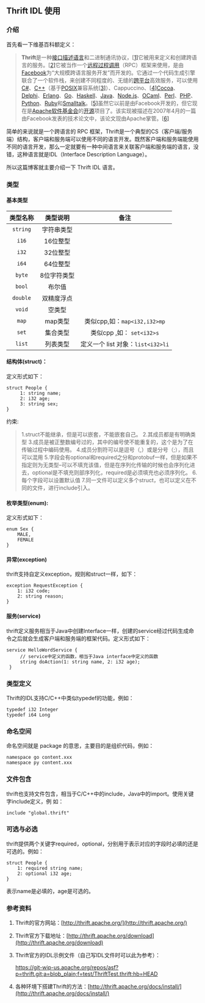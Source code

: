 ## Thrift IDL 使用

### 介绍

首先看一下维基百科额定义：

> **Thrift**是一种[接口描述语言](https://zh.wikipedia.org/wiki/接口描述语言)和二进制通讯协议，[[1\]](https://zh.wikipedia.org/wiki/Thrift#cite_note-1)它被用来定义和创建跨语言的服务。[[2\]](https://zh.wikipedia.org/wiki/Thrift#cite_note-2)它被当作一个[远程过程调用](https://zh.wikipedia.org/wiki/远程过程调用)（RPC）框架来使用，是由[Facebook](https://zh.wikipedia.org/wiki/Facebook)为“大规模跨语言服务开发”而开发的。它通过一个代码生成引擎联合了一个软件栈，来创建不同程度的、无缝的[跨平台](https://zh.wikipedia.org/wiki/跨平台)高效服务，可以使用[C#](https://zh.wikipedia.org/wiki/C♯)、[C++](https://zh.wikipedia.org/wiki/C%2B%2B)（基于[POSIX](https://zh.wikipedia.org/wiki/POSIX)兼容系统[[3\]](https://zh.wikipedia.org/wiki/Thrift#cite_note-3)）、Cappuccino、[[4\]](https://zh.wikipedia.org/wiki/Thrift#cite_note-4)[Cocoa](https://zh.wikipedia.org/wiki/Cocoa)、[Delphi](https://zh.wikipedia.org/wiki/Delphi)、[Erlang](https://zh.wikipedia.org/wiki/Erlang)、[Go](https://zh.wikipedia.org/wiki/Go)、[Haskell](https://zh.wikipedia.org/wiki/Haskell)、[Java](https://zh.wikipedia.org/wiki/Java)、[Node.js](https://zh.wikipedia.org/wiki/Node.js)、[OCaml](https://zh.wikipedia.org/wiki/OCaml)、[Perl](https://zh.wikipedia.org/wiki/Perl)、[PHP](https://zh.wikipedia.org/wiki/PHP)、[Python](https://zh.wikipedia.org/wiki/Python)、[Ruby](https://zh.wikipedia.org/wiki/Ruby)和[Smalltalk](https://zh.wikipedia.org/wiki/Smalltalk)。[[5\]](https://zh.wikipedia.org/wiki/Thrift#cite_note-5)虽然它以前是由Facebook开发的，但它现在是[Apache软件基金会](https://zh.wikipedia.org/wiki/Apache软件基金会)的[开源](https://zh.wikipedia.org/wiki/开源)项目了。该实现被描述在2007年4月的一篇由Facebook发表的技术论文中，该论文现由Apache掌管。[[6\]](https://zh.wikipedia.org/wiki/Thrift#cite_note-6)

简单的来说就是一个跨语言的 RPC 框架，Thrift是一个典型的CS（客户端/服务端）结构，客户端和服务端可以使用不同的语言开发。既然客户端和服务端能使用不同的语言开发，那么一定就要有一种中间语言来关联客户端和服务端的语言，没错，这种语言就是IDL（Interface Description Language）。

所以这篇博客就主要介绍一下 Thrift IDL 语言。

### 类型

#### 基本类型

| 类型名称 |  类型说明   |               备注                |
| :------: | :---------: | :-------------------------------: |
| `string` | 字符串类型  |                                   |
|  `i16`   |  16位整型   |                                   |
|  `i32`   |  32位整型   |                                   |
|  `i64`   |  64位整型   |                                   |
|  `byte`  | 8位字符类型 |                                   |
|  `bool`  |   布尔值    |                                   |
| `double` | 双精度浮点  |                                   |
|  `void`  |   空类型    |                                   |
|  `map`   |   map类型   |   类似cpp,如：`map<i32,i32>mp`    |
|  `set`   |  集合类型   |     类似cpp ,如： `set<i32>s`     |
|  `list`  |  列表类型   | 定义一个 list 对象：`list<i32>li` |

#### 结构体(struct)：

定义形式如下：

```idl
struct People {
     1: string name;
     2: i32 age;
     3: string sex;
}
```

约束:

> 1.struct不能继承，但是可以嵌套，不能嵌套自己。
> 2.其成员都是有明确类型
> 3.成员是被正整数编号过的，其中的编号使不能重复的，这个是为了在传输过程中编码使用。
> 4.成员分割符可以是逗号（,）或是分号（;），而且可以混用
> 5.字段会有optional和required之分和protobuf一样，但是如果不指定则为无类型–可以不填充该值，但是在序列化传输的时候也会序列化进去，optional是不填充则部序列化，required是必须填充也必须序列化。
> 6.每个字段可以设置默认值
> 7.同一文件可以定义多个struct，也可以定义在不同的文件，进行include引入。

#### 枚举类型(enum):

定义形式如下：

```idl
enum Sex {
    MALE,
    FEMALE
}
```

#### 异常(exception)

thrift支持自定义exception，规则和struct一样，如下：

```idl
exception RequestException {
    1: i32 code;
    2: string reason;
}
```

#### 服务(service)

thrift定义服务相当于Java中创建Interface一样，创建的service经过代码生成命令之后就会生成客户端和服务端的框架代码。定义形式如下：

```idl
service HelloWordService {
     // service中定义的函数，相当于Java interface中定义的函数
     string doAction(1: string name, 2: i32 age);
 }
```

### 类型定义

Thrift的IDL支持C/C++中类似typedef的功能，例如：

```idl
typedef i32 Integer
typedef i64 Long
```

### 命名空间

命名空间就是 package 的意思，主要目的是组织代码，例如：

```idl
namespace go content.xxx
namespace py content.xxx
```

### 文件包含

thrift也支持文件包含，相当于C/C++中的include，Java中的import。使用关键字include定义，例 如：

```idl
include "global.thrift"
```

### 可选与必选

thrift提供两个关键字required，optional，分别用于表示对应的字段时必填的还是可选的。例如：

```idl
struct People {
    1: required string name;
    2: optional i32 age;
}
```

表示name是必填的，age是可选的。



### 参考资料

1. Thrift的官方网站：[http://thrift.apache.org/](http://thrift.apache.org/)

2. Thrift官方下载地址：[http://thrift.apache.org/download](http://thrift.apache.org/download)

3. Thrift官方的IDL示例文件（自己写IDL文件时可以此为参考）：

   https://git-wip-us.apache.org/repos/asf?p=thrift.git;a=blob_plain;f=test/ThriftTest.thrift;hb=HEAD

4. 各种环境下搭建Thrift的方法：[http://thrift.apache.org/docs/install/](http://thrift.apache.org/docs/install/)